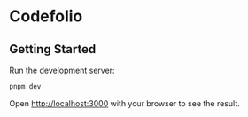# Codefolio

## Getting Started

Run the development server:

```bash
pnpm dev
```

Open [http://localhost:3000](http://localhost:3000) with your browser to see the result.
